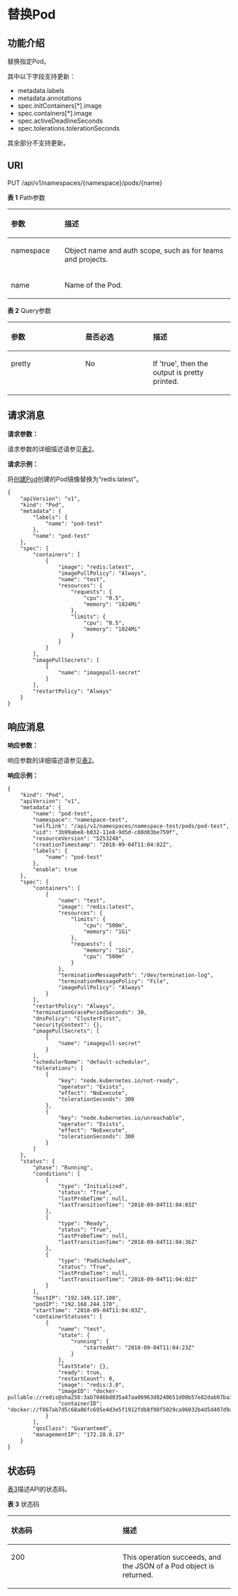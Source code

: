 # 替换Pod<a name="cci_02_3010"></a>

## 功能介绍<a name="seb80de7886d64c79adcdf04cb6b8d3c6"></a>

替换指定Pod。

其中以下字段支持更新：

-   metadata.labels
-   metadata.annotations
-   spec.initContainers\[\*\].image
-   spec.containers\[\*\].image
-   spec.activeDeadlineSeconds
-   spec.tolerations.tolerationSeconds

其余部分不支持更新。

## URI<a name="scc13338839174f99b35830d9cbad55b0"></a>

PUT /api/v1/namespaces/\{namespace\}/pods/\{name\}

**表 1**  Path参数

<a name="table1696332124519"></a>
<table><thead align="left"><tr id="row11961332194516"><th class="cellrowborder" valign="top" width="24%" id="mcps1.2.3.1.1"><p id="p396032144518"><a name="p396032144518"></a><a name="p396032144518"></a>参数</p>
</th>
<th class="cellrowborder" valign="top" width="76%" id="mcps1.2.3.1.2"><p id="p18962325454"><a name="p18962325454"></a><a name="p18962325454"></a>描述</p>
</th>
</tr>
</thead>
<tbody><tr id="row9960327457"><td class="cellrowborder" valign="top" width="24%" headers="mcps1.2.3.1.1 "><p id="p1496113214456"><a name="p1496113214456"></a><a name="p1496113214456"></a>namespace</p>
</td>
<td class="cellrowborder" valign="top" width="76%" headers="mcps1.2.3.1.2 "><p id="p141902036155717"><a name="p141902036155717"></a><a name="p141902036155717"></a>Object name and auth scope, such as for teams and projects.</p>
</td>
</tr>
<tr id="row115455519446"><td class="cellrowborder" valign="top" width="24%" headers="mcps1.2.3.1.1 "><p id="p15341161164510"><a name="p15341161164510"></a><a name="p15341161164510"></a>name</p>
</td>
<td class="cellrowborder" valign="top" width="76%" headers="mcps1.2.3.1.2 "><p id="p1234131114458"><a name="p1234131114458"></a><a name="p1234131114458"></a>Name of the Pod.</p>
</td>
</tr>
</tbody>
</table>

**表 2**  Query参数

<a name="zh-cn_topic_0079614904_table61950116"></a>
<table><thead align="left"><tr id="zh-cn_topic_0079614904_row42466880"><th class="cellrowborder" valign="top" width="33.33333333333333%" id="mcps1.2.4.1.1"><p id="zh-cn_topic_0079614904_p17265247"><a name="zh-cn_topic_0079614904_p17265247"></a><a name="zh-cn_topic_0079614904_p17265247"></a>参数</p>
</th>
<th class="cellrowborder" valign="top" width="30.303030303030305%" id="mcps1.2.4.1.2"><p id="p25470926205834"><a name="p25470926205834"></a><a name="p25470926205834"></a>是否必选</p>
</th>
<th class="cellrowborder" valign="top" width="36.36363636363636%" id="mcps1.2.4.1.3"><p id="p49879135205834"><a name="p49879135205834"></a><a name="p49879135205834"></a>描述</p>
</th>
</tr>
</thead>
<tbody><tr id="zh-cn_topic_0079614904_row1125057"><td class="cellrowborder" valign="top" width="33.33333333333333%" headers="mcps1.2.4.1.1 "><p id="zh-cn_topic_0079614904_p24020754"><a name="zh-cn_topic_0079614904_p24020754"></a><a name="zh-cn_topic_0079614904_p24020754"></a>pretty</p>
</td>
<td class="cellrowborder" valign="top" width="30.303030303030305%" headers="mcps1.2.4.1.2 "><p id="zh-cn_topic_0079614904_p66632916"><a name="zh-cn_topic_0079614904_p66632916"></a><a name="zh-cn_topic_0079614904_p66632916"></a>No</p>
</td>
<td class="cellrowborder" valign="top" width="36.36363636363636%" headers="mcps1.2.4.1.3 "><p id="zh-cn_topic_0079614904_p28557102"><a name="zh-cn_topic_0079614904_p28557102"></a><a name="zh-cn_topic_0079614904_p28557102"></a>If 'true', then the output is pretty printed.</p>
</td>
</tr>
</tbody>
</table>

## 请求消息<a name="zh-cn_topic_0079614899_ref458607622"></a>

**请求参数：**

请求参数的详细描述请参见[表2](数据结构.md#zh-cn_topic_0079614925_table60388168)。

**请求示例：**

将[创建Pod](创建Pod.md)创建的Pod镜像替换为“redis:latest"。

```
{
    "apiVersion": "v1",
    "kind": "Pod",
    "metadata": {
        "labels": {
            "name": "pod-test"
        },
        "name": "pod-test"
    },
    "spec": {
        "containers": [
            {
                "image": "redis:latest",
                "imagePullPolicy": "Always",
                "name": "test",
                "resources": {
                    "requests": {
                        "cpu": "0.5",
                        "memory": "1024Mi"
                    },
                    "limits": {
                        "cpu": "0.5",
                        "memory": "1024Mi"
                    }
                }
            }
        ],
        "imagePullSecrets": [
            {
                "name": "imagepull-secret"
            }
        ],
        "restartPolicy": "Always"
    }
}
```

## 响应消息<a name="sf7ea4cdd65584034bfd0c2083e4191b7"></a>

**响应参数：**

响应参数的详细描述请参见[表2](数据结构.md#zh-cn_topic_0079614925_table60388168)。

**响应示例：**

```
{
    "kind": "Pod",
    "apiVersion": "v1",
    "metadata": {
        "name": "pod-test",
        "namespace": "namespace-test",
        "selfLink": "/api/v1/namespaces/namespace-test/pods/pod-test",
        "uid": "3b99abe8-b032-11e8-9d5d-c88d83be759f",
        "resourceVersion": "5253248",
        "creationTimestamp": "2018-09-04T11:04:02Z",
        "labels": {
            "name": "pod-test"
        },
        "enable": true
    },
    "spec": {
        "containers": [
            {
                "name": "test",
                "image": "redis:latest",
                "resources": {
                    "limits": {
                        "cpu": "500m",
                        "memory": "1Gi"
                    },
                    "requests": {
                        "memory": "1Gi",
                        "cpu": "500m"
                    }
                },
                "terminationMessagePath": "/dev/termination-log",
                "terminationMessagePolicy": "File",
                "imagePullPolicy": "Always"
            }
        ],
        "restartPolicy": "Always",
        "terminationGracePeriodSeconds": 30,
        "dnsPolicy": "ClusterFirst",
        "securityContext": {},
        "imagePullSecrets": [
            {
                "name": "imagepull-secret"
            }
        ],
        "schedulerName": "default-scheduler",
        "tolerations": [
            {
                "key": "node.kubernetes.io/not-ready",
                "operator": "Exists",
                "effect": "NoExecute",
                "tolerationSeconds": 300
            },
            {
                "key": "node.kubernetes.io/unreachable",
                "operator": "Exists",
                "effect": "NoExecute",
                "tolerationSeconds": 300
            }
        ]
    },
    "status": {
        "phase": "Running",
        "conditions": [
            {
                "type": "Initialized",
                "status": "True",
                "lastProbeTime": null,
                "lastTransitionTime": "2018-09-04T11:04:03Z"
            },
            {
                "type": "Ready",
                "status": "True",
                "lastProbeTime": null,
                "lastTransitionTime": "2018-09-04T11:04:36Z"
            },
            {
                "type": "PodScheduled",
                "status": "True",
                "lastProbeTime": null,
                "lastTransitionTime": "2018-09-04T11:04:02Z"
            }
        ],
        "hostIP": "192.149.117.100",
        "podIP": "192.168.244.170",
        "startTime": "2018-09-04T11:04:03Z",
        "containerStatuses": [
            {
                "name": "test",
                "state": {
                    "running": {
                        "startedAt": "2018-09-04T11:04:23Z"
                    }
                },
                "lastState": {},
                "ready": true,
                "restartCount": 0,
                "image": "redis:3.0",
                "imageID": "docker-pullable://redis@sha256:3ab7046bd035a47aa06963d8240651d00b57e82dab07ba374ad01f84dfa1230c",
                "containerID": "docker://f867ab7d5c68a86fc695e4d3e5f1912fdb8f98f5029ca96032b4d5d407d9a75c"
            }
        ],
        "qosClass": "Guaranteed",
        "managementIP": "172.28.0.17"
    }
}
```

## 状态码<a name="scbd2111a9d7b41b58b8af7b555c8bb78"></a>

[表3](#zh-cn_topic_0079614899_table16427006)描述API的状态码。

**表 3**  状态码

<a name="zh-cn_topic_0079614899_table16427006"></a>
<table><thead align="left"><tr id="zh-cn_topic_0079614899_row51117746"><th class="cellrowborder" valign="top" width="50%" id="mcps1.2.3.1.1"><p id="p49567918201516"><a name="p49567918201516"></a><a name="p49567918201516"></a>状态码</p>
</th>
<th class="cellrowborder" valign="top" width="50%" id="mcps1.2.3.1.2"><p id="p55578412201516"><a name="p55578412201516"></a><a name="p55578412201516"></a>描述</p>
</th>
</tr>
</thead>
<tbody><tr id="zh-cn_topic_0079614899_row62776692"><td class="cellrowborder" valign="top" width="50%" headers="mcps1.2.3.1.1 "><p id="zh-cn_topic_0079614899_p51747272"><a name="zh-cn_topic_0079614899_p51747272"></a><a name="zh-cn_topic_0079614899_p51747272"></a>200</p>
</td>
<td class="cellrowborder" valign="top" width="50%" headers="mcps1.2.3.1.2 "><p id="zh-cn_topic_0079614899_p30779497"><a name="zh-cn_topic_0079614899_p30779497"></a><a name="zh-cn_topic_0079614899_p30779497"></a>This operation succeeds, and the JSON of a Pod object is returned.</p>
</td>
</tr>
</tbody>
</table>

